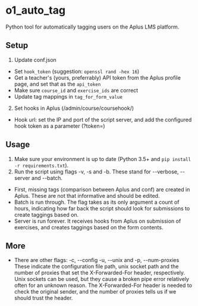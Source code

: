 # o1_auto_tag
Python tool for automatically tagging users on the Aplus LMS platform.

## Setup
1. Update conf.json
  - Set `hook_token` (suggestion: `openssl rand -hex 16`)
  - Get a teacher's (yours, preferrably) API token from the Aplus
    profile page, and set that as the `api_token`
  - Make sure `course_id` and `exercise_ids` are correct
  - Update tag mappings in `tag_for_form_value`
2. Set hooks in Aplus (/admin/course/coursehook/)
  - Hook url: set the IP and port of the script server, and add the configured hook token as a parameter (?token=)

## Usage
1. Make sure your environment is up to date (Python 3.5+ and `pip install -r requirements.txt`).
2. Run the script using flags -v, -s and -b. These stand for --verbose, --server and --batch.
  - First, missing tags (comparison between Aplus and conf) are created in Aplus. 
    These are not that informative and should be edited.
  - Batch is run through. The flag takes as its only argument a count of hours, 
    indicating how far back the script should look for submissions to create taggings based on.
  - Server is run forever. It receives hooks from Aplus on submission of exercises, 
    and creates taggings based on the form contents.

## More
 - There are other flags: -c, --config  -u, --unix  and  -p, --num-proxies
   These indicate the configuration file path, unix socket path and the number of proxies that set the X-Forwarded-For header, respectively.
   Unix sockets can be used, but they cause a broken pipe error relatively often for an unknown reason. The X-Forwarded-For header is needed to check the original sender, and the number of proxies tells us if we should trust the header.
    

